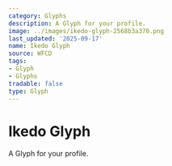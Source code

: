 ```yaml
---
category: Glyphs
description: A Glyph for your profile.
image: ../images/ikedo-glyph-2568b3a370.png
last_updated: '2025-09-17'
name: Ikedo Glyph
source: WFCD
tags:
- Glyph
- Glyphs
tradable: false
type: Glyph
---
```


# Ikedo Glyph

A Glyph for your profile.

